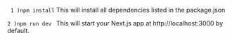 ```  1 )npm install ```
This will install all dependencies listed in the package.json



```2 )npm run dev ```
This will start your Next.js app at http://localhost:3000 by default.

